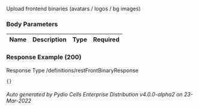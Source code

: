 






 
Upload frontend binaries (avatars / logos / bg images)  


### Body Parameters

Name | Description | Type | Required
---|---|---|---






### Response Example (200)
Response Type /definitions/restFrontBinaryResponse

```
{}
```




###### Auto generated by Pydio Cells Enterprise Distribution v4.0.0-alpha2 on 23-Mar-2022
